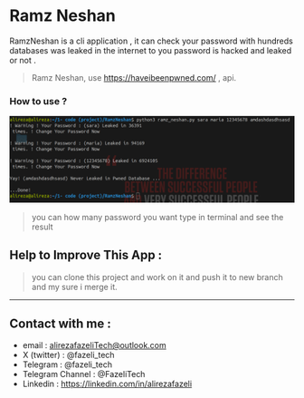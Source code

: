# Ramz Neshan
RamzNeshan is a cli application , it can check your password with hundreds databases was leaked in the internet to you password is hacked and leaked or not .

> Ramz Neshan, use https://haveibeenpwned.com/ , api.


### How to use ?
![Terminal Image](./assets/terminal.png)
> you can how many password you want type in terminal and see the result

## Help to Improve This App :
> you can clone this project and work on it and push it to new branch and my sure i merge it. 
---
## Contact with me : 
- email : alirezafazeliTech@outlook.com
- X (twitter) : @fazeli_tech
- Telegram : @fazeli_tech
- Telegram Channel : @FazeliTech
- Linkedin : https://linkedin.com/in/alirezafazeli